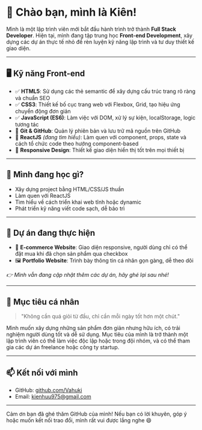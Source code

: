 # 👋 Chào bạn, mình là Kiên!

Mình là một lập trình viên mới bắt đầu hành trình trở thành **Full Stack Developer**. Hiện tại, mình đang tập trung học **Front-end Development**, xây dựng các dự án thực tế nhỏ để rèn luyện kỹ năng lập trình và tư duy thiết kế giao diện.

---

## 🖥️ Kỹ năng Front-end

- ✅ **HTML5**: Sử dụng các thẻ semantic để xây dựng cấu trúc trang rõ ràng và chuẩn SEO  
- ✅ **CSS3**: Thiết kế bố cục trang web với Flexbox, Grid, tạo hiệu ứng chuyển động đơn giản  
- ✅ **JavaScript (ES6)**: Làm việc với DOM, xử lý sự kiện, localStorage, logic tương tác  
- 🔄 **Git & GitHub**: Quản lý phiên bản và lưu trữ mã nguồn trên GitHub  
- 🧠 **ReactJS** *(đang tìm hiểu)*: Làm quen với component, props, state và cách tổ chức code theo hướng component-based  
- 📱 **Responsive Design**: Thiết kế giao diện hiển thị tốt trên mọi thiết bị

---

## 🌱 Mình đang học gì?

- Xây dựng project bằng HTML/CSS/JS thuần  
- Làm quen với ReactJS  
- Tìm hiểu về cách triển khai web tĩnh hoặc dynamic  
- Phát triển kỹ năng viết code sạch, dễ bảo trì  

---

## 🚧 Dự án đang thực hiện

- 🛒 **E-commerce Website**:  Giao diện responsive, người dùng chỉ có thể đặt mua khi đã chọn sản phẩm qua checkbox
- 🖼️ **Portfolio Website**: Trình bày thông tin cá nhân gọn gàng, dễ theo dõi  

*👉 Mình vẫn đang cập nhật thêm các dự án, hãy ghé lại sau nhé!*

---

## 📌 Mục tiêu cá nhân

> "Không cần quá giỏi từ đầu, chỉ cần mỗi ngày tốt hơn một chút."

Mình muốn xây dựng những sản phẩm đơn giản nhưng hữu ích, có trải nghiệm người dùng tốt và dễ sử dụng. Mục tiêu của mình là trở thành một lập trình viên có thể làm việc độc lập hoặc trong đội nhóm, và có thể tham gia các dự án freelance hoặc công ty startup.

---

## 📫 Kết nối với mình

- GitHub: [github.com/Vahuki](https://github.com/Vahuki)  
- Email: kienhuu975@gmail.com  

---

Cảm ơn bạn đã ghé thăm GitHub của mình! Nếu bạn có lời khuyên, góp ý hoặc muốn kết nối trao đổi, mình rất vui được lắng nghe 😄
